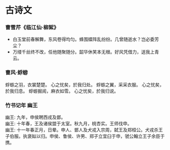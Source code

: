 # 古诗文
### 曹雪芹《临江仙·柳絮》
* 白玉堂前春解舞，东风卷得均匀。蜂围蝶阵乱纷纷。几曾随逝水？岂必委芳尘？
* 万缕千丝终不改，任他随聚随分。韶华休笑本无根。好风凭借力，送我上青云。

### 曹风·蜉蝣
蜉蝣之羽，衣裳楚楚。
心之忧矣，於我归处。
蜉蝣之翼，采采衣服。
心之忧矣，於我归息。
蜉蝣掘阅，麻衣如雪。
心之忧矣，於我归说。

### 竹书记年 幽王
幽王:	九年，申侯聘西戎及鄫。  
幽王:	十年春，王及诸侯盟于太室。秋九月，桃杏实。王师伐申。  
幽王:	十一年春正月，日晕。申人、鄫人及犬戎入宗周，弑王及郑桓公。犬戎杀王子伯服。执褒姒以归。申侯、鲁侯、许男、郑子立宜臼于申，虢公翰立王子余臣于携。  


